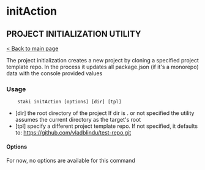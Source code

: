 # initAction
## PROJECT INITIALIZATION UTILITY
[< Back to main page](../../README.md)

The project initialization creates a new project by cloning a specified project template repo.
In the process it updates all package.json (if it's a monorepo) data with the console provided values

### Usage
```shell
    staki initAction [options] [dir] [tpl]
```
- \[dir] the root directory of the project
  If dir is . or not specified the utility assumes the current directory as the target's root
- \[tpl] specify a different project template repo. If not specified, it defaults to:
  https://github.com/vladblindu/test-repo.git

#### Options
 For now, no options are available for this command